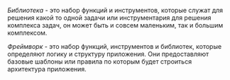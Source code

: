 *Библиотека* - это набор функций и инструментов, которые служат для решения какой то одной задачи или инструментария для решения комплекса задач, он может быть и совсем маленьким, так и большим комплексом.

*Фреймворк* -  это набор функций, инструментов и библиотек, которые определяют логику и структуру приложения. Они предоставляют базовые шаблоны или правила по которым будет строиться архитектура приложения.

